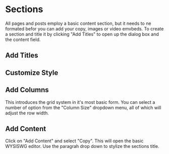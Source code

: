 # Sections

All pages and posts employ a basic content section, but it needs to ne formated befor you can add your copy, images or video emvbeds. To create a section and title it by clicking "Add Titles" to open up the dialog box and the content field.

## Add Titles

<ImageStage title="Admin View" filename="layout-1.png" caption="" />

## Customize Style

## Add Columns

This introduces the grid system in it's most basic form. You can select a number of option from the "Column Size" dropdown menu, all of which will adjust the row width.

<ImageStage title="Admin View" filename="layout-3.png" caption="This selection reperesents 60 of 100% of the section on a desktop" />

<ImageStage title="Live View" filename="layout-3-live.jpg" caption="We have added additional copy at 'width:40@d'"/>

## Add Content
Click on "Add Content" and select "Copy". This will open the basic WYSISWG editor. Use the paragrah drop down to stylize the sections title.

<ImageStage title="Admin View" filename="layout-2.png" caption="" />

<ImageStage title="Admin View" filename="layout-2.1.png" caption=" Multiple columns can be added with the 'Add Column' button in the lower right corner." />
